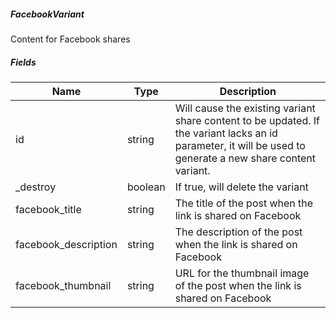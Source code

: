 ##### FacebookVariant

Content for Facebook shares

##### Fields

|Name|Type|Description|
|---|---|---|
|id|string|Will cause the existing variant share content to be updated. If the variant lacks an id parameter, it will be used to generate a new share content variant.|
|\_destroy|boolean|If true, will delete the variant|
|facebook_title|string|The title of the post when the link is shared on Facebook|
|facebook_description|string|The description of the post when the link is shared on Facebook|
|facebook_thumbnail|string|URL for the thumbnail image of the post when the link is shared on Facebook|
